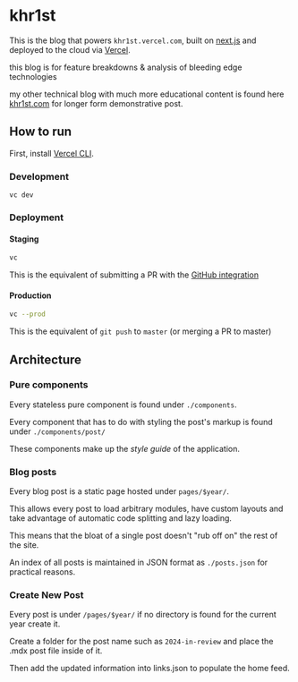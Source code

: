 # khr1st

This is the blog that powers `khr1st.vercel.com`, built on
[next.js](https://nextjs.org/) and
deployed to the cloud via [Vercel](https://vercel.com).

this blog is for feature breakdowns & analysis of bleeding edge technologies

my other technical blog with much more educational content is found here [khr1st.com](https://khr1st.vercel.app) for longer form demonstrative post.

## How to run

First, install [Vercel CLI](https://vercel.com/download).

### Development

```
vc dev
```

### Deployment

#### Staging

```bash
vc
```

This is the equivalent of submitting a PR with the [GitHub integration](https://vercel.com/github)

#### Production

```bash
vc --prod
```

This is the equivalent of `git push` to `master` (or merging a PR to master)

## Architecture

### Pure components

Every stateless pure component is found under `./components`.

Every component that has to do with styling the post's markup
is found under `./components/post/`

These components make up the _style guide_ of the application.

### Blog posts

Every blog post is a static page hosted under `pages/$year/`.

This allows every post to load arbitrary modules, have custom layouts
and take advantage of automatic code splitting and lazy loading.

This means that the bloat of a single post doesn't "rub off on" the
rest of the site.

An index of all posts is maintained in JSON format as `./posts.json`
for practical reasons.

### Create New Post

Every post is under `/pages/$year/` if no directory is found for the 
current year create it. 

Create a folder for the post name such as `2024-in-review` and place
the .mdx post file inside of it.

Then add the updated information into links.json to populate the home
feed.
